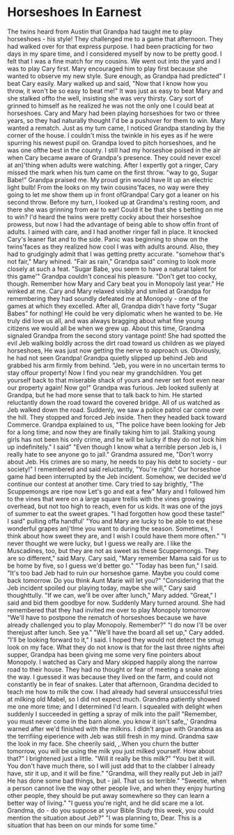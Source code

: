 Horseshoes In Earnest
=====================

The twins heard from Austin that Grandpa had taught me to play
horseshoes - his style! They challenged me to a game that afternoon.
They had walked over for that express purpose.
I had been practicing for two days in my spare time, and I considered
myself by now to be pretty good. I felt that I was a fine match for my
cousins. We went out into the yard and I was to play Cary first. Mary
encouraged him to play first because she wanted to observe my new style.
Sure enough, as Grandpa had predicted" I beat Cary easily. Mary walked
up and said, "Now that I know how you throw, it won't be so easy to beat
me!"
It was just as easy to beat Mary and she stalked offto the well,
insisting she was very thirsty.
Cary sort of grinned to himself as he realized he was not the only one I
could beat at horseshoes.
Cary and Mary had been playing horseshoes for two or three years, so
they had naturally thought I'd be a pushover for them to win.
Mary wanted a rematch. Just as my tum came, I noticed Grandpa standing
by the corner of the house. I couldn't miss the twinkle in his eyes as
if he were spurring his newest pupil on. Grandpa loved to pitch
horseshoes, and he was one ofthe best in the county.
I still had my horseshoe poised in the air when Cary became aware of
Grandpa's presence. They could never excel at an)'thing when adults were
watching. After I expertly got a ringer, Cary missed the mark when his
tum came on the first throw.
"way to go, Sugar Babe!" Grandpa praised me.
My proud grin would have lit up an electric light bulb!
From the looks on my twin cousins'faces, no way were they going to let
me
show them up in front ofGrandpa!
Cary got a leaner on his second throw.
Before my turn, I looked up at Grandma's resting room, and there she was
grinning from ear to ear! Could it be that she s betting on me to win?
I'd heard the twins were pretty cocky about their horseshoe prowess, but
now I had the advantage of being able to show offin front of adults.
I aimed with care, and I had another ringer fall in place. It knocked
Cary's leaner flat and to the side.
Panic was beginning to show on the twins'faces as they realized how cool
I was with adults around. Also, they had to grudgingly admit that I was
getting
pretty accurate.
"somehow that's not fair," Mary whined.
"Fair as rain," Grandpa said" coming to look more closely at such a
feat. "Sugar Babe, you seem to have a natural talent for this game'"
Grandpa
couldn't conceal his pleasure. "Don't get too cocky, though. Remember
how Mary and Cary beat you in Monopoly last year." He winked at me.
Cary and Mary relaxed visibly and smiled at Grandpa for remembering they
had soundly defeated me at Monopoly - one of the games at which they
excelled. After all, Grandpa didn't have forty "Sugar Babes" for
nothing! He could be
very diplomatic when he wanted to be. He truly did love us all, and was
always bragging about what fine young citizens we would all be when we
grew up. About this time, Grandma signaled Grandpa from the second story
vantage point! She had spotted the evil Jeb walking boldly across the
dirt road toward us children as we played horseshoes, He was just now
getting the nerve to approach us. Obviously, he had not seen Grandpa!
Grandpa quietly slipped up behind Jeb and grabbed his arm firmly from
behind. "Jeb, you were in no uncertain terms to stay offour property!
Now I find you near my grandchildren. You get yourself back to that
miserable shack of yours and never set foot even near our property
again! Now go!" Grandpa was furious.
Jeb looked sullenly at Grandpa, but he had more sense that to talk back
to him. He started reluctantly down the road toward the covered bridge.
All of us watched as Jeb walked down the road. Suddenly, we saw a police
patrol car come over the hill. They stopped and forced Jeb inside. Then
they headed back toward Commerce. Grandpa explained to us, "The police
have been looking for Jeb for a long time; and now they are finally
taking him to jail. Stalking young girls has not been his only crime,
and he will be lucky if they do not lock him up indefinitely."
I said" "Even though I know what a terrible person Jeb is, I really hate
to see anyone go to jail."
Grandma assured me, "Don't worry about Jeb. His crimes are so many, he
needs to pay his debt to society - our society!"
I remembered and said reluctantly, "You're right."
Our horseshoe game had been interrupted by the Jeb incident. Somehow, we
decided we'd continue our contest at another time.
Cary tried to say brightly, "The Scuppemongs are ripe now Let's go and
eat a few"
Mary and I followed him to the vines that were on a large square trellis
with the vines growing overhead, but not too high to reach, even for us
kids. It was one of the joys of summer to eat the sweet grapes.
"I had forgotten how good these taste!" I said" pulling offa handful'
"You and Mary are lucky to be able to eat these wonderful grapes
an)'tlme you want to during the season. Sometimes, I think about how
sweet they are, and I wish I could have them more often."
"I never thought we were lucky, but I guess we really are. I like the
Muscadines, too, but they are not as sweet as these Scuppernongs. They
are so different," said Mary.
Cary said, "Mary remember Mama said for us to be home by five, so I
guess we'd better go."
"Today has been fun," I said. "It's too bad Jeb had to ruin our
horseshoe game. Maybe you could come back tomorrow. Do you think Aunt
Marie will let you?"
"Considering that the Jeb incident spoiled our playing today, maybe she
will," Cary said thoughttully.
"If we can, we'll be over after lunch," Mary added.
"Great," I said and bid them goodbye for now.
Suddenly Mary turned around. She had remembered that they had invited me
over to play Monopoly tomorrow "We'll have to postpone the rematch of
horseshoes because we have already challenged you to play Monopoly.
Remember?"
"I do now I'll be over therejust after lunch. See ya."
"We'll have the board all set up," Cary added.
"I'll be looking forward to it," I said. I hoped they would not detect
the smug
look on my face. What they do not know is that for the last three nights
aftei supper, Grandpa has been giving me some very fine pointers about
Monopoly.
I watched as Cary and Mary skipped happily along the narrow road to
their house. They had no thought or fear of meeting a snake along the
way. I guessed it was because they lived on the farm, and could not
constantly be in fear of snakes.
Later that afternoon, Grandma decided to teach me how to milk the cow. I
had already had several unsuccessful tries at milking old Mabel, so I
did not expect much. Grandma patiently showed me one more time; and I
determined I'd learn. I squealed with delight when suddenly I succeeded
in getting a spray of milk into the pail!
"Remember, you must never come in the barn alone. you know it isn't
safe,,' Grandma warned after we'd finished with the milkins.
I didn't argue with Grandma as the terrifiing eiperience with Jeb was
still fresh in my mind.
Grandma saw the look in my face. She cheerily said, ,.When you churn the
butter tomorrow, you will be using the milk you just milked yourself.
How about that?"
I brightened just a little. "Will it really be this milk?"
"You bet it will. You don't have much there, so I will just add that to
the clabber I already have, stir it up, and it will be fine."
"Grandma, will they really put Jeb in jail? He has done some bad things,
but - jail. That us so terrible."
"Sweetie, when a person cannot live the way other people live, and when
they enjoy hurting other people, they should be put away somewhere so
they can learn a better way of living."
"I guess you're right, and he did scare me a lot. Grandma, do - do you
suppose at your Bible Study this week, you could mention the situation
about Jeb?"
"I was planning to, Dear. This is a situation that has been on our minds
for some time."

